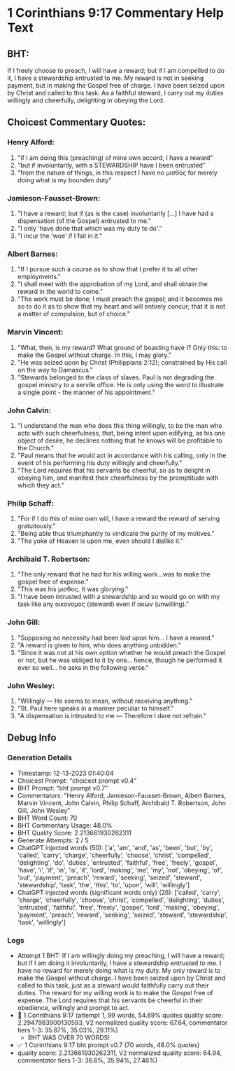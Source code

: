 # 1 Corinthians 9:17 Commentary Help Text

## BHT:
If I freely choose to preach, I will have a reward; but if I am compelled to do it, I have a stewardship entrusted to me. My reward is not in seeking payment, but in making the Gospel free of charge. I have been seized upon by Christ and called to this task. As a faithful steward, I carry out my duties willingly and cheerfully, delighting in obeying the Lord.

## Choicest Commentary Quotes:
### Henry Alford:
1. "if I am doing this (preaching) of mine own accord, I have a reward"
2. "but if involuntarily, with a STEWARDSHIP have I been entrusted"
3. "from the nature of things, in this respect I have no μισθός for merely doing what is my bounden duty"

### Jamieson-Fausset-Brown:
1. "I have a reward; but if (as is the case) involuntarily [...] I have had a dispensation (of the Gospel) entrusted to me." 
2. "I only 'have done that which was my duty to do'." 
3. "I incur the 'woe' if I fail in it."

### Albert Barnes:
1. "If I pursue such a course as to show that I prefer it to all other employments."
2. "I shall meet with the approbation of my Lord, and shall obtain the reward in the world to come."
3. "The work must be done; I must preach the gospel; and it becomes me so to do it as to show that my heart and will entirely concur; that it is not a matter of compulsion, but of choice."

### Marvin Vincent:
1. "What, then, is my reward? What ground of boasting have I? Only this: to make the Gospel without charge. In this, I may glory." 
2. "He was seized upon by Christ (Philippians 2:12); constrained by His call on the way to Damascus."
3. "Stewards belonged to the class of slaves. Paul is not degrading the gospel ministry to a servile office. He is only using the word to illustrate a single point - the manner of his appointment."

### John Calvin:
1. "I understand the man who does this thing willingly, to be the man who acts with such cheerfulness, that, being intent upon edifying, as his one object of desire, he declines nothing that he knows will be profitable to the Church."
2. "Paul means that he would act in accordance with his calling, only in the event of his performing his duty willingly and cheerfully."
3. "The Lord requires that his servants be cheerful, so as to delight in obeying him, and manifest their cheerfulness by the promptitude with which they act."

### Philip Schaff:
1. "For if I do this of mine own will, I have a reward the reward of serving gratuitously."
2. "Being able thus triumphantly to vindicate the purity of my motives."
3. "The yoke of Heaven is upon me, even should I dislike it."

### Archibald T. Robertson:
1. "The only reward that he had for his willing work...was to make the gospel free of expense."
2. "This was his μισθος. It was glorying."
3. "I have been intrusted with a stewardship and so would go on with my task like any οικονομος (steward) even if ακων (unwilling)."

### John Gill:
1. "Supposing no necessity had been laid upon him... I have a reward." 
2. "A reward is given to him, who does anything unbidden."
3. "Since it was not at his own option whether he would preach the Gospel or not, but he was obliged to it by one... hence, though he performed it ever so well... he asks in the following verse."

### John Wesley:
1. "Willingly — He seems to mean, without receiving anything." 
2. "St. Paul here speaks in a manner peculiar to himself."
3. "A dispensation is intrusted to me — Therefore I dare not refrain."


## Debug Info
### Generation Details
- Timestamp: 12-13-2023 01:40:04
- Choicest Prompt: "choicest prompt v0.4"
- BHT Prompt: "bht prompt v0.7"
- Commentators: "Henry Alford, Jamieson-Fausset-Brown, Albert Barnes, Marvin Vincent, John Calvin, Philip Schaff, Archibald T. Robertson, John Gill, John Wesley"
- BHT Word Count: 70
- BHT Commentary Usage: 48.0%
- BHT Quality Score: 2.213661930262311
- Generate Attempts: 2 / 5
- ChatGPT injected words (50):
	['a', 'am', 'and', 'as', 'been', 'but', 'by', 'called', 'carry', 'charge', 'cheerfully', 'choose', 'christ', 'compelled', 'delighting', 'do', 'duties', 'entrusted', 'faithful', 'free', 'freely', 'gospel', 'have', 'i', 'if', 'in', 'is', 'it', 'lord', 'making', 'me', 'my', 'not', 'obeying', 'of', 'out', 'payment', 'preach', 'reward', 'seeking', 'seized', 'steward', 'stewardship', 'task', 'the', 'this', 'to', 'upon', 'will', 'willingly']
- ChatGPT injected words (significant words only) (26):
	['called', 'carry', 'charge', 'cheerfully', 'choose', 'christ', 'compelled', 'delighting', 'duties', 'entrusted', 'faithful', 'free', 'freely', 'gospel', 'lord', 'making', 'obeying', 'payment', 'preach', 'reward', 'seeking', 'seized', 'steward', 'stewardship', 'task', 'willingly']

### Logs
- Attempt 1 BHT: If I am willingly doing my preaching, I will have a reward; but if I am doing it involuntarily, I have a stewardship entrusted to me. I have no reward for merely doing what is my duty. My only reward is to make the Gospel without charge. I have been seized upon by Christ and called to this task, just as a steward would faithfully carry out their duties. The reward for my willing work is to make the Gospel free of expense. The Lord requires that his servants be cheerful in their obedience, willingly and prompt to act.
- 🔄 1 Corinthians 9:17 (attempt 1, 99 words, 54.69% quotes quality score: 2.2947983900130593, V2 normalized quality score: 67.64, commentator tiers 1-3: 35.87%, 35.03%, 29.11%) 
	- BHT WAS OVER 70 WORDS!
- ✅ 1 Corinthians 9:17 bht prompt v0.7 (70 words, 48.0% quotes)
- quality score: 2.213661930262311, V2 normalized quality score: 64.94, commentator tiers 1-3: 36.6%, 35.94%, 27.46%)